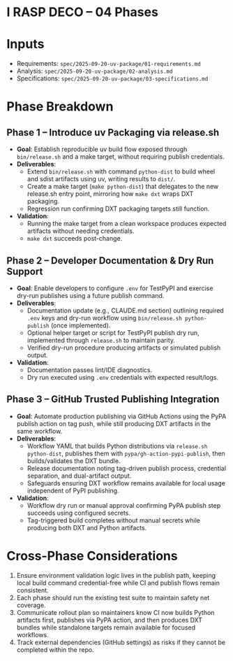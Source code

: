<!-- markdownlint-disable MD013 MD025 -->
# I RASP DECO – 04 Phases

# Inputs

- Requirements: `spec/2025-09-20-uv-package/01-requirements.md`
- Analysis: `spec/2025-09-20-uv-package/02-analysis.md`
- Specifications: `spec/2025-09-20-uv-package/03-specifications.md`

# Phase Breakdown

## Phase 1 – Introduce uv Packaging via release.sh

- **Goal**: Establish reproducible uv build flow exposed through `bin/release.sh` and a make target, without requiring publish credentials.
- **Deliverables**:
  - Extend `bin/release.sh` with command `python-dist` to build wheel and sdist artifacts using uv, writing results to `dist/`.
  - Create a make target (`make python-dist`) that delegates to the new release.sh entry point, mirroring how `make dxt` wraps DXT packaging.
  - Regression run confirming DXT packaging targets still function.
- **Validation**:
  - Running the make target from a clean workspace produces expected artifacts without needing credentials.
  - `make dxt` succeeds post-change.

## Phase 2 – Developer Documentation & Dry Run Support

- **Goal**: Enable developers to configure `.env` for TestPyPI and exercise dry-run publishes using a future publish command.
- **Deliverables**:
  - Documentation update (e.g., CLAUDE.md section) outlining required `.env` keys and dry-run workflow using `bin/release.sh python-publish` (once implemented).
  - Optional helper target or script for TestPyPI publish dry run, implemented through `release.sh` to maintain parity.
  - Verified dry-run procedure producing artifacts or simulated publish output.
- **Validation**:
  - Documentation passes lint/IDE diagnostics.
  - Dry run executed using `.env` credentials with expected result/logs.

## Phase 3 – GitHub Trusted Publishing Integration

- **Goal**: Automate production publishing via GitHub Actions using the PyPA publish action on tag push, while still producing DXT artifacts in the same workflow.
- **Deliverables**:
  - Workflow YAML that builds Python distributions via `release.sh python-dist`, publishes them with `pypa/gh-action-pypi-publish`, then builds/validates the DXT bundle.
  - Release documentation noting tag-driven publish process, credential separation, and dual-artifact output.
  - Safeguards ensuring DXT workflow remains available for local usage independent of PyPI publishing.
- **Validation**:
  - Workflow dry run or manual approval confirming PyPA publish step succeeds using configured secrets.
  - Tag-triggered build completes without manual secrets while producing both DXT and Python artifacts.

# Cross-Phase Considerations

1. Ensure environment validation logic lives in the publish path, keeping local build command credential-free while CI and publish flows remain consistent.
2. Each phase should run the existing test suite to maintain safety net coverage.
3. Communicate rollout plan so maintainers know CI now builds Python artifacts first, publishes via PyPA action, and then produces DXT bundles while standalone targets remain available for focused workflows.
4. Track external dependencies (GitHub settings) as risks if they cannot be completed within the repo.
